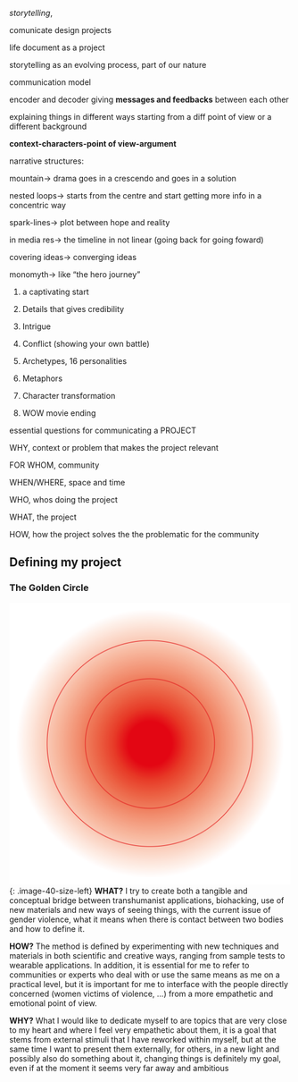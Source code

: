 *storytelling*, 

comunicate design projects

life document as a project

storytelling as an evolving process, part of our nature

communication model

encoder and decoder giving **messages and feedbacks** between each other

explaining things in different ways starting from a diff point of view or a different background

**context-characters-point of view-argument**

narrative structures:

mountain→ drama goes in a crescendo and goes in a solution

nested loops→ starts from  the centre and start getting more info in a concentric way

spark-lines→ plot between hope and reality

in media res→ the timeline in not linear (going back for going foward)

covering ideas→ converging ideas

monomyth→ like “the hero journey”

1. a captivating start

1. Details that gives credibility
2. Intrigue
3. Conflict (showing your own battle)
4. Archetypes, 16 personalities
5. Metaphors
6. Character transformation
7. WOW movie ending

essential questions for communicating a PROJECT

WHY, context or problem that makes the project relevant

FOR WHOM, community

WHEN/WHERE, space and time

WHO, whos doing the project

WHAT, the project

HOW, how the project solves the the problematic for the community


## Defining my project

### The Golden Circle

![Alt text](<../images/Risorsa 1GDLCIRC.png>){: .image-40-size-left}
**WHAT?**
I try to create both a tangible and conceptual bridge between transhumanist applications, biohacking, use of new materials and new ways of seeing things, with the current issue of gender violence, what it means when there is contact between two bodies and how to define it.

**HOW?**
The method is defined by experimenting with new techniques and materials in both scientific and creative ways, ranging from sample tests to wearable applications. In addition, it is essential for me to refer to communities or experts who deal with or use the same means as me on a practical level, but it is important for me to interface with the people directly concerned (women victims of violence, ...) from a more empathetic and emotional point of view.

**WHY?**
What I would like to dedicate myself to are topics that are very close to my heart and where I feel very empathetic about them, it is a goal that stems from external stimuli that I have reworked within myself, but at the same time I want to present them externally, for others, in a new light and possibly also do something about it, changing things is definitely my goal, even if at the moment it seems very far away and ambitious